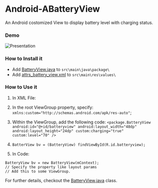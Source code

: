 # Android-ABatteryView

An Android costomized View to display battery level with charging status.

### Demo

![Presentation](https://raw.githubusercontent.com/antonio081014/ABatteryView/master/Android/Screen%20Shot%202016-01-20%20at%2015.29.48.png)

### How to Install it

- Add [BatteryView.java](https://github.com/antonio081014/ABatteryView/blob/master/Android/BatteryView.java) to `src\main\java\package\`
- Add [attrs_battery_view.xml](https://github.com/antonio081014/ABatteryView/blob/master/Android/attrs_battery_view.xml) to `src\main\res\values\`

### How to Use it

1. In XML File:
  1. In the root ViewGroup property, specify: `xmlns:custom="http://schemas.android.com/apk/res-auto"`;
  2. Within the ViewGroup, add the following code:
    ```
    <package.BatteryView
        android:id="@+id/batteryview"
        android:layout_width="48dp"
        android:layout_height="24dp"
        custom:charging="true"
        custom:level="70" />
    ```
  3. `BatterView bv = (BatteryView) findViewById(R.id.batteryview);`

2. In Code:
  ```
  BatteryView bv = new BatteryView(mContext);
  // Specify the property like layout params
  // Add this to some ViewGroup.
  ```
  For further details, checkout the [BatteryView.java](https://github.com/antonio081014/ABatteryView/blob/master/Android/BatteryView.java) class.
